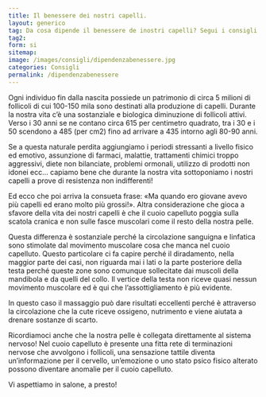```yaml
---
title: Il benessere dei nostri capelli.
layout: generico
tag: Da cosa dipende il benessere de inostri capelli? Segui i consigli di Sinergia parrucchieri a Gonars
tag2:
form: si
sitemap:
image: /images/consigli/dipendenzabenessere.jpg
categories: Consigli
permalink: /dipendenzabenessere
---
```


Ogni individuo fin dalla nascita possiede un patrimonio di circa 5 milioni di follicoli di cui 100-150 mila sono destinati alla produzione di capelli.
Durante la nostra vita c’è una sostanziale e biologica diminuzione di follicoli attivi. Verso i 30 anni se ne contano circa 615 per centimetro quadrato, tra i 30 e i 50 scendono a 485 (per cm2) fino ad arrivare a 435 intorno agli 80-90 anni.

Se a questa naturale perdita aggiungiamo i periodi stressanti a livello fisico ed emotivo, assunzione di farmaci, malattie, trattamenti chimici troppo aggressivi, diete non bilanciate, problemi ormonali, utilizzo di prodotti non idonei ecc… capiamo bene che durante la nostra vita sottoponiamo i nostri capelli a prove di resistenza non indifferenti!

Ed ecco che poi arriva la consueta frase: «Ma quando ero giovane avevo più capelli ed erano molto più grossi!». Altra considerazione che gioca a sfavore della vita dei nostri capelli è che il cuoio capelluto poggia sulla scatola cranica e non sulle fasce muscolari come il resto della nostra pelle.

Questa differenza è sostanziale perché la circolazione sanguigna e linfatica sono stimolate dal movimento muscolare cosa che manca nel cuoio capelluto.
Questo particolare ci fa capire perché il diradamento, nella maggior parte dei casi, non riguarda mai i lati o la parte posteriore della testa perché queste zone sono comunque sollecitate dai muscoli della mandibola e da quelli del collo. Il vertice della testa non riceve quasi nessun movimento muscolare ed è qui che l’assottigliamento è più evidente.

In questo caso il massaggio può dare risultati eccellenti perché è attraverso la circolazione che la cute riceve ossigeno, nutrimento e viene aiutata a drenare sostanze di scarto.

Ricordiamoci anche che la nostra pelle è collegata direttamente al sistema nervoso! Nel cuoio capelluto è presente una fitta rete di terminazioni nervose che avvolgono i follicoli, una sensazione tattile diventa un’informazione per il cervello, un’emozione o uno stato psico fisico alterato possono diventare anomalie per il cuoio capelluto.

Vi aspettiamo in salone, a presto!
